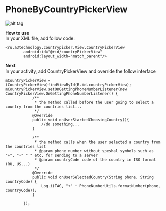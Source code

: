# PhoneByCountryPickerView

![alt tag](https://68.media.tumblr.com/ae3c238d9253d7257cf6313053c466da/tumblr_inline_oor57a9XtV1u3v231_500.gif)

**How to use**<br />
In your XML file, add follow code:
```
<ru.a3technology.countrypicker.View.CountryPickerView
        android:id="@+id/countryPickerView"
        android:layout_width="match_parent"/>
```        
**Next**<br />
In your activity, add CountryPickerView and override the follow interface

```
mCountryPickerView = (CountryPickerView)findViewById(R.id.countryPickerView);
mCountryPickerView.setOnGettingPhoneNumberListener(new CountryPickerView.OnGettingPhoneNumberListener() {
            /**
             * the method called before the user going to select a country from the countries list...
             */
            @Override
            public void onUserStartedChoosingCountry(){
                //do something...
            }

            /**
             * the method calls when the user selected a country from the countries list
             * @param phone number without speshal symbols such as "+", "-" " " etc, for sending to a server
             * @param countryCode code of the country in ISO format (RU, US...)
             */
            @Override
            public void onUserSelectedCountry(String phone, String countryCode) {   
                Log.i(TAG, "+" + PhoneNumberUtils.formatNumber(phone, countryCode));
            }

        });
```
